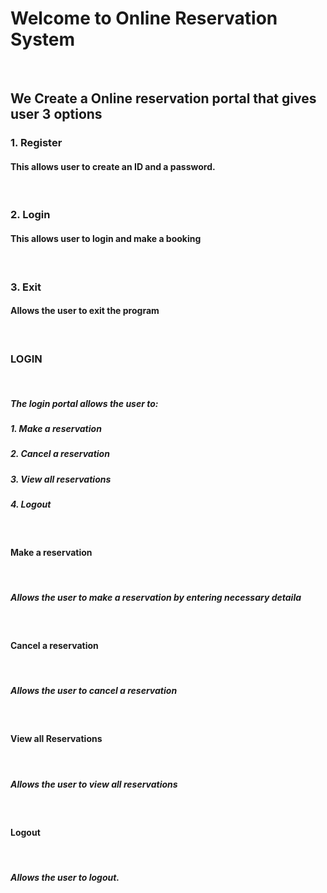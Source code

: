 <h1> Welcome to Online Reservation System </h1></br>
<h2> We Create a Online reservation portal that gives user 3 options</br>
<h3>1. Register </h3>
<h4>This allows user to create an ID and a password.</h4></br>
<h3>2. Login </h3>
<h4> This allows user to login and make a booking</h4></br>
<h3>3. Exit</h3>
<h4> Allows the user to exit the program</h4></br>
<h3> LOGIN </h3></h2></br>
<h5> The login portal allows the user to:</br></h5>
<h5>1. Make a reservation </h5>
<h5>2. Cancel a reservation</h5>
<h5>3. View all reservations</h5>
<h5>4. Logout </h5></br>
<h4> Make a reservation </h4></br>
<h5>Allows the user to make a reservation by entering necessary detaila</h5></br>
<h4> Cancel a reservation </h4></br>
<h5> Allows the user to cancel a reservation </h5></br>
<h4> View all Reservations </h4></br>
<h5> Allows the user to view all reservations</h5></br>
<h4> Logout </h4></br>
<h5> Allows the user to logout.</h5>


